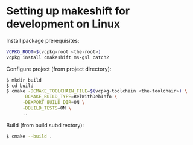 Setting up makeshift for development on Linux
=============================================

Install package prerequisites:

```bash
VCPKG_ROOT=$(vcpkg-root <the-root>)
vcpkg install cmakeshift ms-gsl catch2
```

Configure project (from project directory):

```bash
$ mkdir build
$ cd build
$ cmake -DCMAKE_TOOLCHAIN_FILE=$(vcpkg-toolchain <the-toolchain>) \
      -DCMAKE_BUILD_TYPE=RelWithDebInfo \
      -DEXPORT_BUILD_DIR=ON \
      -DBUILD_TESTS=ON \
      ..
```

Build (from build subdirectory):

```bash
$ cmake --build .
```

